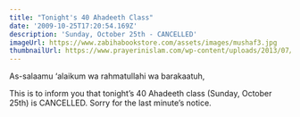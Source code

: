```yaml
---
title: "Tonight's 40 Ahadeeth Class"
date: '2009-10-25T17:20:54.169Z'
description: 'Sunday, October 25th - CANCELLED'
imageUrl: https://www.zabihabookstore.com/assets/images/mushaf3.jpg
thumbnailUrl: https://www.prayerinislam.com/wp-content/uploads/2013/07/82661.jpg
---
```


As-salaamu ‘alaikum wa rahmatullahi wa barakaatuh,

This is to inform you that tonight’s 40 Ahadeeth class (Sunday, October 25th) is CANCELLED. Sorry for the last minute’s notice.

